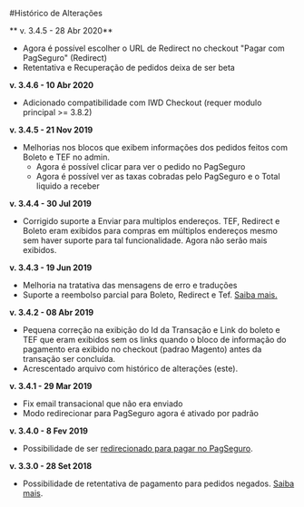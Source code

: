 #Histórico de Alterações

** v. 3.4.5 - 28 Abr 2020**
- Agora é possível escolher o URL de Redirect no checkout "Pagar com PagSeguro" (Redirect)
- Retentativa e Recuperação de pedidos deixa de ser beta

**v. 3.4.6 - 10 Abr 2020**
- Adicionado compatibilidade com IWD Checkout (requer modulo principal >= 3.8.2)

**v. 3.4.5 - 21 Nov 2019**
- Melhorias nos blocos que exibem informações dos pedidos feitos com Boleto e TEF no admin. 
  - Agora é possível clicar para ver o pedido no PagSeguro
  - Agora é possível ver as taxas cobradas pelo PagSeguro e o Total liquido a receber

**v. 3.4.4 - 30 Jul 2019**
- Corrigido suporte a Enviar para multiplos endereços. TEF, Redirect e Boleto eram exibidos para compras em múltiplos endereços mesmo sem haver suporte para tal funcionalidade. Agora não serão mais exibidos.


**v. 3.4.3 - 19 Jun 2019**
- Melhoria na tratativa das mensagens de erro e traduções
- Suporte a reembolso parcial para Boleto, Redirect e Tef. [Saiba mais.](https://github.com/r-martins/PagSeguro-Magento-Transparente/issues/250) 


**v. 3.4.2 - 08 Abr 2019**
- Pequena correção na exibição do Id da Transação e Link do boleto e TEF que eram exibidos sem os links quando o bloco de informação do pagamento era exibido no checkout (padrao Magento) antes da transação ser concluída.
- Acrescentado arquivo com histórico de alterações (este).


**v. 3.4.1 - 29 Mar 2019**
- Fix email transacional que não era enviado
- Modo redirecionar para PagSeguro agora é ativado por padrão


**v. 3.4.0 - 8 Fev 2019**
- Possibilidade de ser [redirecionado para pagar no PagSeguro](https://pagsegurotransparente.zendesk.com/hc/pt-br/sections/360003634151-Pagar-no-PagSeguro-Redirecionar-).

**v. 3.3.0 - 28 Set 2018**
- Possibilidade de retentativa de pagamento para pedidos negados. [Saiba mais](https://pagsegurotransparente.zendesk.com/hc/pt-br/sections/360000689312-Retentativa-e-Recupera%C3%A7%C3%A3o-de-Pedidos-beta-).